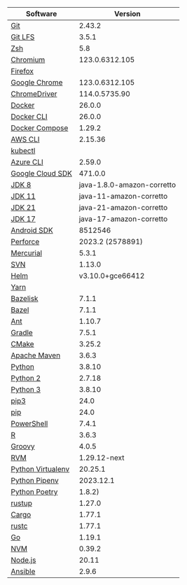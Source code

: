 [//]: # (title: Preinstalled Software on TeamCity Cloud Ubuntu Agents)
[//]: # (auxiliary-id: Preinstalled Software on TeamCity Cloud Ubuntu Agents)

<chunk id="ubuntu-jb-agents">

|Software|Version|
|---|---|
|[Git](https://git-scm.com/)|2.43.2|
|[Git LFS](https://git-lfs.github.com/)|3.5.1|
|[Zsh](https://www.zsh.org/)|5.8|
|[Chromium](https://www.chromium.org/)|123.0.6312.105|
|[Firefox](https://www.mozilla.org/en-US/firefox/)||
|[Google Chrome](https://www.google.com/chrome/)|123.0.6312.105|
|[ChromeDriver](https://chromedriver.chromium.org/)|114.0.5735.90|
|[Docker](https://www.docker.com/)|26.0.0|
|[Docker CLI](https://docs.docker.com/engine/reference/commandline/cli/)|26.0.0|
|[Docker Compose](https://docs.docker.com/compose/)|1.29.2|
|[AWS CLI](https://aws.amazon.com/cli/)|2.15.36|
|[kubectl](https://kubernetes.io/docs/tasks/tools/#kubectl)||
|[Azure CLI](https://docs.microsoft.com/en-us/cli/azure/)|2.59.0|
|[Google Cloud SDK](https://cloud.google.com/sdk)|471.0.0|
|[JDK 8](https://docs.aws.amazon.com/corretto/latest/corretto-8-ug/downloads-list.html)|java-1.8.0-amazon-corretto|
|[JDK 11](https://docs.aws.amazon.com/corretto/latest/corretto-11-ug/downloads-list.html)|java-11-amazon-corretto|
|[JDK 21](https://docs.aws.amazon.com/corretto/latest/corretto-21-ug/downloads-list.html)|java-21-amazon-corretto|
|[JDK 17](https://docs.aws.amazon.com/corretto/latest/corretto-17-ug/downloads-list.html)|java-17-amazon-corretto|
|[Android SDK](https://developer.android.com/studio/command-line)|8512546|
|[Perforce](https://www.perforce.com/)|2023.2 (2578891)|
|[Mercurial](https://www.mercurial-scm.org/)|5.3.1|
|[SVN](https://subversion.apache.org/)|1.13.0|
|[Helm](https://helm.sh/)|v3.10.0+gce66412|
|[Yarn](https://yarnpkg.com/)||
|[Bazelisk](https://github.com/bazelbuild/bazelisk)|7.1.1|
|[Bazel](https://bazel.build/)|7.1.1|
|[Ant](https://ant.apache.org/)|1.10.7|
|[Gradle](https://gradle.org/)|7.5.1|
|[CMake](https://cmake.org/)|3.25.2|
|[Apache Maven](https://maven.apache.org/)|3.6.3|
|[Python](https://www.python.org/)|3.8.10|
|[Python 2](https://www.python.org/downloads/)|2.7.18|
|[Python 3](https://www.python.org/downloads/)|3.8.10|
|[pip3](https://pip.pypa.io/en/stable/)|24.0|
|[pip](https://pip.pypa.io/en/stable/)|24.0|
|[PowerShell](https://docs.microsoft.com/en-us/powershell/)|7.4.1|
|[R](https://www.r-project.org/)|3.6.3|
|[Groovy](https://groovy-lang.org/)|4.0.5|
|[RVM](https://rvm.io/)|1.29.12-next|
|[Python Virtualenv](https://virtualenv.pypa.io/en/latest/)|20.25.1|
|[Python Pipenv](https://pipenv.pypa.io/en/latest/)|2023.12.1|
|[Python Poetry](https://python-poetry.org/)|1.8.2)|
|[rustup](https://rustup.rs/)|1.27.0|
|[Cargo](https://doc.rust-lang.org/cargo/)|1.77.1|
|[rustc](https://doc.rust-lang.org/rustc/what-is-rustc.html)|1.77.1|
|[Go](https://golang.org/)|1.19.1|
|[NVM](https://github.com/nvm-sh/nvm)|0.39.2|
|[Node.js](https://nodejs.org/en/)|20.11|
|[Ansible](https://www.ansible.com/)|2.9.6|

</chunk> 
